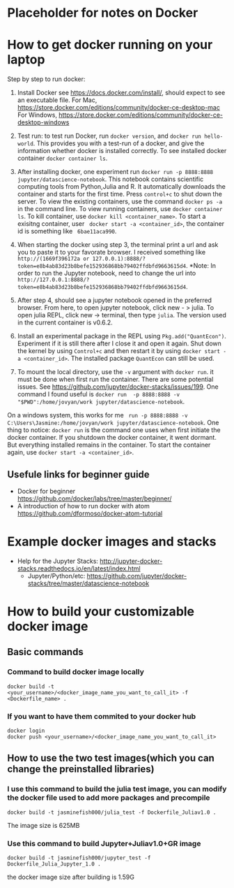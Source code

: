 # Placeholder for notes on Docker

# How to get docker running on your laptop
 Step by step to run docker:

1. Install Docker see https://docs.docker.com/install/, should expect to see an executable file.
For Mac, https://store.docker.com/editions/community/docker-ce-desktop-mac
For Windows, https://store.docker.com/editions/community/docker-ce-desktop-windows

2. Test run: to test run Docker, run `docker version`, and `docker run hello-world`. This provides you with a test-run of a docker, and give the information whether docker is installed correctly.
To see installed docker container `docker container ls`.

3. After installing docker, one experiment run `docker run -p 8888:8888 jupyter/datascience-notebook`. This notebook contains scientific computing tools from Python,Julia and R.
It automatically downloads the container and starts for the first time. Press  `control+c` to shut down the server. 
To view the existing containers, use the command `docker ps -a` in the command line.
To view running containers, use `docker container ls`.
To kill container, use `docker kill <container_name>`.
To start a exisitng container, user ` docker start -a <container_id>`, the container id is something like ` 6bae11aca990`.

4. When starting the docker using step 3, the terminal print a url and ask you to paste it to your favorate browser. I received something like  `http://(1669f396172a or 127.0.0.1):8888/?token=e8b4ab83d23b8befe152936868bb79402ffdbfd9663615d4`.
*Note: In order to run the Jupyter notebook, need to change the url into `http://127.0.0.1:8888/?token=e8b4ab83d23b8befe152936868bb79402ffdbfd9663615d4`.

5. After step 4, should see a jupyter notebook opened in the preferred browser.  From here, to open jupyter notebook, click new - > julia. To open julia REPL, click new -> terminal, then type `julia`.
The version used in the current container is v0.6.2.

6. Install an experimental package in the REPL using `Pkg.add("QuantEcon")`.  Experiment if it is still there after I close it and open it again.
Shut down the kernel by using `Control+c` and then restart it by using `docker start -a <container_id>`. 
The installed package `QuantEcon` can still be used.

7. To mount the local directory, use the `-v` argument with `docker run`.
it must be done when first run the container. There are some potential issues. See https://github.com/jupyter/docker-stacks/issues/199.
One command I found useful is `docker run  -p 8888:8888 -v "$PWD":/home/jovyan/work jupyter/datascience-notebook`.

On a windows system, this works for me ` run -p 8888:8888 -v C:\Users\Jasmine:/home/jovyan/work jupyter/datascience-notebook`.
One thing to notice: `docker run` is the command one uses when first initiate the docker container.
If you shutdown the docker container, it went dormant. But everything installed remains in the container. To start the container again, use `docker start -a <container_id>`.

## Usefule links for beginner guide
 - Docker for beginner
https://github.com/docker/labs/tree/master/beginner/
 - A introduction of how to run docker with atom
https://github.com/dformoso/docker-atom-tutorial

# Example docker images and stacks
- Help for the Jupyter Stacks: http://jupyter-docker-stacks.readthedocs.io/en/latest/index.html
    - Jupyter/Python/etc:  https://github.com/jupyter/docker-stacks/tree/master/datascience-notebook
    
# How to build your customizable docker image
## Basic commands
### Command to build docker image locally
    docker build -t <your_username>/<docker_image_name_you_want_to_call_it> -f <Dockerfile_name> .
### If you want to have them commited to your docker hub
    docker login
    docker push <your_username>/<docker_image_name_you_want_to_call_it>
## How to use the two test images(which you can change the preinstalled libraries) 
### I use this command to build the julia test image, you can modify the docker file used to add more packages and precompile
    docker build -t jasminefish000/julia_test -f Dockerfile_Juliav1.0 .
  The image size is 625MB
### Use this command to build Jupyter+Juliav1.0+GR image
    docker build -t jasminefish000/jupyter_test -f Dockerfile_Julia_Jupyter_1.0 .
the docker image size after building is 1.59G 
